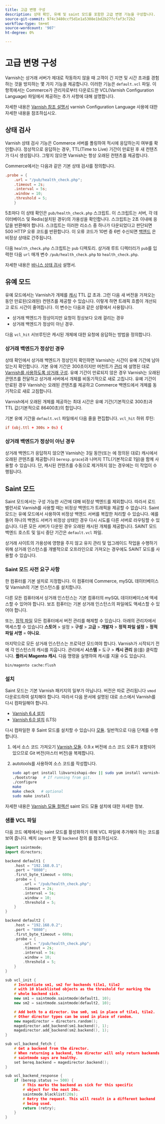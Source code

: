 ```yaml
---
title: 고급 변명 구성
description: 상태 확인, 유예 및 saint 모드를 포함한 고급 변명 기능을 구성합니다.
source-git-commit: 974c3480ccf5d1e1a5308e1bd2b27fcfaf3c72b2
workflow-type: tm+mt
source-wordcount: '907'
ht-degree: 0%

---
```



# 고급 변명 구성

Varnish는 상거래 서버가 제대로 작동하지 않을 때 고객이 긴 지연 및 시간 초과를 경험하는 것을 방지하는 몇 가지 기능을 제공합니다. 이러한 기능은 `default.vcl` 파일. 이 항목에서는 Commerce가 관리자로부터 다운로드한 VCL(Varnish Configuration Language) 파일에서 제공하는 추가 사항에 대해 설명합니다.

자세한 내용은 [Varnish 참조 설명서](https://varnish-cache.org/docs/6.3/reference/index.html) varnish Configuration Language 사용에 대한 자세한 내용을 참조하십시오.

## 상태 검사

Varnish 상태 검사 기능은 Commerce 서버를 폴링하여 적시에 응답하는지 여부를 확인합니다. 정상적으로 응답하는 경우, TTL(Time to Live) 기간이 만료된 후 새 컨텐츠가 다시 생성됩니다. 그렇지 않으면 Varnish는 항상 오래된 컨텐츠를 제공합니다.

Commerce에서는 다음과 같은 기본 상태 검사를 정의합니다.

```conf
.probe = {
    .url = "/pub/health_check.php";
    .timeout = 2s;
    .interval = 5s;
    .window = 10;
    .threshold = 5;
    }
```

5초마다 이 상태 확인은 `pub/health_check.php` 스크립트. 이 스크립트는 서버, 각 데이터베이스 및 Redis(설치된 경우)의 가용성을 확인합니다. 스크립트는 2초 이내에 응답을 반환해야 합니다. 스크립트는 이러한 리소스 중 하나가 다운되었다고 판단되면 500 HTTP 오류 코드를 반환합니다. 이 오류 코드가 10번 중 6번 수신되면 [백엔드](https://glossary.magento.com/backend) 은 비정상 상태로 간주됩니다.

다음 `health_check.php` 스크립트는 `pub` 디렉토리. 상거래 루트 디렉터리가 `pub`를 입력한 다음 `url` 매개 변수 `/pub/health_check.php` to `health_check.php`.

자세한 내용은 [바니스 상태 검사](https://varnish-cache.org/docs/6.3/users-guide/vcl-backends.html?highlight=health%20check#health-checks) 설명서.

## 유예 모드

유예 모드에서는 Varnish가 개체를 [캐시](https://glossary.magento.com/cache) TTL 값 초과. 그런 다음 새 버전을 가져오는 동안 만료된(오래된) 컨텐츠를 제공할 수 있습니다. 이렇게 하면 트래픽 흐름이 개선되고 로드 시간이 줄어듭니다. 이 변수는 다음과 같은 상황에서 사용됩니다.

- 상거래 백엔드가 정상이지만 요청이 정상보다 오래 걸리는 경우
- 상거래 백엔드가 정상이 아닌 경우.

다음 `vcl_hit` 서브루틴은 캐시된 개체에 대한 요청에 응답하는 방법을 정의합니다.

### 상거래 백엔드가 정상인 경우

상태 확인에서 상거래 백엔드가 정상인지 확인하면 Varnish는 시간이 유예 기간에 남아 있는지 확인합니다. 기본 유예 기간은 300초이지만 머천트가 [관리](https://glossary.magento.com/admin) 에 설명된 대로 [Varnish를 사용하도록 상거래 구성](configure-varnish-commerce.md). 유예 기간이 만료되지 않은 경우 Varnish는 오래된 콘텐츠를 전달하고 상거래 서버에서 개체를 비동기적으로 새로 고칩니다. 유예 기간이 만료된 경우 Varnish는 오래된 콘텐츠를 제공하고 Commerce 백엔드에서 개체를 동기적으로 새로 고침합니다.

Varnish에서 오래된 개체를 제공하는 최대 시간은 유예 기간(기본적으로 300초)과 TTL 값(기본적으로 86400초)의 합입니다.

기본 유예 기간을 `default.vcl` 파일에서 다음 줄을 편집합니다. `vcl_hit` 하위 루틴:

```conf
if (obj.ttl + 300s > 0s) {
```

### 상거래 백엔드가 정상이 아닌 경우

상거래 백엔드가 응답하지 않으면 Varnish는 3일 동안(또는 에 정의된 대로) 캐시에서 오래된 콘텐츠를 제공합니다 `beresp.grace`)과 나머지 TTL(기본적으로 1일)을 함께 사용할 수 있습니다. 단, 캐시된 컨텐츠를 수동으로 제거하지 않는 경우에는 이 작업이 수행됩니다.

## Saint 모드

Saint 모드에서는 구성 가능한 시간에 대해 비정상 백엔드를 제외합니다. 따라서 로드 밸런서로 Varnish를 사용할 때는 비정상 백엔드가 트래픽을 제공할 수 없습니다. Saint 모드는 유예 모드에서 사용하여 비정상 백엔드 서버를 복잡한 처리할 수 있습니다. 예를 들어 하나의 백엔드 서버가 비정상 상태인 경우 다시 시도를 다른 서버로 라우팅할 수 있습니다. 다른 모든 서버가 다운된 경우 오래된 캐시된 개체를 제공합니다. SAINT 모드 백엔드 호스트 및 일시 중단 기간은 `default.vcl` 파일.

상거래 사이트의 가용성에 영향을 주지 않고 유지 관리 및 업그레이드 작업을 수행하기 위해 상거래 인스턴스를 개별적으로 오프라인으로 가져오는 경우에도 SAINT 모드를 사용할 수 있습니다.

### Saint 모드 사전 요구 사항

한 컴퓨터를 기본 설치로 지정합니다. 이 컴퓨터에 Commerce, mySQL 데이터베이스 및 Varnish의 기본 인스턴스를 설치합니다.

다른 모든 컴퓨터에서 상거래 인스턴스는 기본 컴퓨터의 mySQL 데이터베이스에 액세스할 수 있어야 합니다. 보조 컴퓨터는 기본 상거래 인스턴스의 파일에도 액세스할 수 있어야 합니다.

또는, [정적 파일](https://glossary.magento.com/static-files) 모든 컴퓨터에서 버전 관리를 해제할 수 있습니다. 아래의 관리자에서 액세스할 수 있습니다 **스토어** > 설정 > **구성** > **고급** > **개발자** > **정적 파일 설정** > **정적 파일 서명** = **아니요**.

마지막으로 모든 상거래 인스턴스는 프로덕션 모드여야 합니다. Varnish가 시작되기 전에 각 인스턴스의 캐시를 지웁니다. 관리에서 **시스템** > 도구 > **캐시 관리** 을(를) 클릭합니다. **플러시 Magento 캐시**. 다음 명령을 실행하여 캐시를 지울 수도 있습니다.

```bash
bin/magento cache:flush
```

### 설치

Saint 모드는 기본 Varnish 패키지의 일부가 아닙니다. 버전은 따로 관리됩니다 `vmod` 다운로드하여 설치해야 합니다. 따라서 다음 문서에 설명된 대로 소스에서 Varnish를 다시 컴파일해야 합니다.

- [Varnish 6.4 설치](https://varnish-cache.org/docs/6.4/installation/install.html)
- [Varnish 6.0 설치](https://varnish-cache.org/docs/6.0/installation/install.html) (LTS)

다시 컴파일한 후 Saint 모드를 설치할 수 있습니다 [모듈](https://glossary.magento.com/module). 일반적으로 다음 단계를 수행합니다.

1. 에서 소스 코드 가져오기 [Varnish 모듈](https://github.com/varnish/varnish-modules). 0.9.x 버전에 소스 코드 오류가 포함되어 있으므로 Git 버전(마스터 버전)을 복제합니다.
1. autotools를 사용하여 소스 코드를 작성합니다.

   ```bash
   sudo apt-get install libvarnishapi-dev || sudo yum install varnish-libs-devel
   ./bootstrap   # If running from git.
   ./configure
   make
   make check   # optional
   sudo make install
   ```

자세한 내용은 [Varnish 모듈 컬렉션](https://github.com/varnish/varnish-modules) saint 모드 모듈 설치에 대한 자세한 정보.

### 샘플 VCL 파일

다음 코드 예제에서는 saint 모드를 활성화하기 위해 VCL 파일에 추가해야 하는 코드를 보여 줍니다. 배치 `import` 문 및 `backend` 정의 를 참조하십시오.

```cpp
import saintmode;
import directors;

backend default1 {
    .host = "192.168.0.1";
    .port = "8080";
    .first_byte_timeout = 600s;
    .probe = {
        .url = "/pub/health_check.php";
        .timeout = 2s;
        .interval = 5s;
        .window = 10;
        .threshold = 5;
    }
}

backend default2 {
    .host = "192.168.0.2";
    .port = "8080";
    .first_byte_timeout = 600s;
    .probe = {
        .url = "/pub/health_check.php";
        .timeout = 2s;
        .interval = 5s;
        .window = 10;
        .threshold = 5;
    }
}

sub vcl_init {
    # Instantiate sm1, sm2 for backends tile1, tile2
    # with 10 blacklisted objects as the threshold for marking the
    # whole backend sick.
    new sm1 = saintmode.saintmode(default1, 10);
    new sm2 = saintmode.saintmode(default2, 10);

    # Add both to a director. Use sm0, sm1 in place of tile1, tile2.
    # Other director types can be used in place of random.
    new magedirector = directors.random();
    magedirector.add_backend(sm1.backend(), 1);
    magedirector.add_backend(sm2.backend(), 1);
}

sub vcl_backend_fetch {
    # Get a backend from the director.
    # When returning a backend, the director will only return backends
    # saintmode says are healthy.
    set bereq.backend = magedirector.backend();
}

sub vcl_backend_response {
    if (beresp.status >= 500) {
        # This marks the backend as sick for this specific
        # object for the next 20s.
        saintmode.blacklist(20s);
        # Retry the request. This will result in a different backend
        # being used.
        return (retry);
    }
}
```
